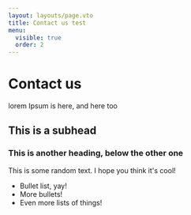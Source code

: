 ```yaml
---
layout: layouts/page.vto
title: Contact us test
menu:
  visible: true
  order: 2
---
```

# Contact us

lorem Ipsum is here, and here too

## This is a subhead

### This is another heading, below the other one

This is some random text. I hope you think it's cool!

* Bullet list, yay!
* More bullets!
* Even more lists of things!
